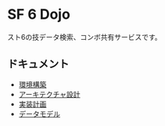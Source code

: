 # SF 6 Dojo

スト6の技データ検索、コンボ共有サービスです。

## ドキュメント

- [環境構築](./00_setup.md)
- [アーキテクチャ設計](./01_architecture.md)
- [実装計画](./02_impl_plan.md)
- [データモデル](./03_data_model.md)

